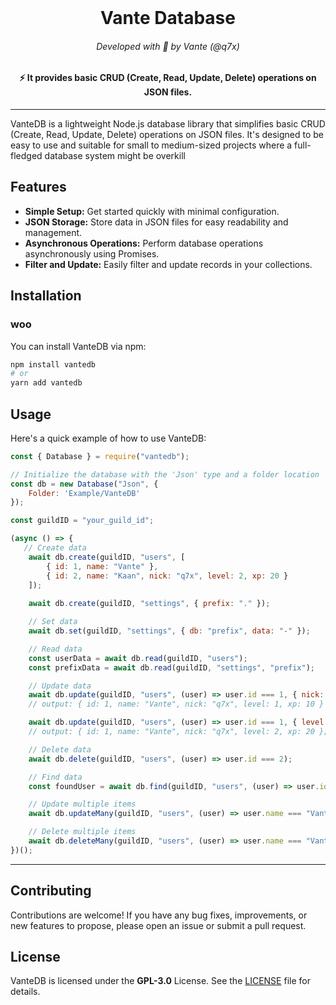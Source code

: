 <br/>
<h1 align="center">Vante Database</h1>
<h6 align="center">Developed with 💙 by Vante (@q7x)</h6>
<h4 align="center">⚡ It provides basic CRUD (Create, Read, Update, Delete) operations on JSON files.</h6>

---

VanteDB is a lightweight Node.js database library that simplifies basic CRUD (Create, Read, Update, Delete) operations on JSON files. It's designed to be easy to use and suitable for small to medium-sized projects where a full-fledged database system might be overkill

## Features

* **Simple Setup:** Get started quickly with minimal configuration.
* **JSON Storage:** Store data in JSON files for easy readability and management.
* **Asynchronous Operations:** Perform database operations asynchronously using Promises.
* **Filter and Update:** Easily filter and update records in your collections.

## Installation

### woo

You can install VanteDB via npm:
```bash
npm install vantedb
# or
yarn add vantedb
```

## Usage

Here's a quick example of how to use VanteDB:
```js
const { Database } = require("vantedb");

// Initialize the database with the 'Json' type and a folder location
const db = new Database("Json", {
    Folder: 'Example/VanteDB'
});

const guildID = "your_guild_id";

(async () => {
   // Create data
    await db.create(guildID, "users", [
        { id: 1, name: "Vante" },
        { id: 2, name: "Kaan", nick: "q7x", level: 2, xp: 20 }
    ]);
    
    await db.create(guildID, "settings", { prefix: "." });

    // Set data
    await db.set(guildID, "settings", { db: "prefix", data: "-" });

    // Read data
    const userData = await db.read(guildID, "users");
    const prefixData = await db.read(guildID, "settings", "prefix");

    // Update data
    await db.update(guildID, "users", (user) => user.id === 1, { nick: "q7x", level: 1, xp: 10 }, { apply: false });
    // output: { id: 1, name: "Vante", nick: "q7x", level: 1, xp: 10 }

    await db.update(guildID, "users", (user) => user.id === 1, { level: 1, xp: 10 }, { apply: true });
    // output: { id: 1, name: "Vante", nick: "q7x", level: 2, xp: 20 };

    // Delete data
    await db.delete(guildID, "users", (user) => user.id === 2);

    // Find data 
    const foundUser = await db.find(guildID, "users", (user) => user.id === 1);

    // Update multiple items
    await db.updateMany(guildID, "users", (user) => user.name === "Vante", { level: 1, xp: 10 }, { apply: false });

    // Delete multiple items
    await db.deleteMany(guildID, "users", (user) => user.name === "Vante");
})();
```

---

## Contributing

Contributions are welcome! If you have any bug fixes, improvements, or new features to propose, please open an issue or submit a pull request.


## License

VanteDB is licensed under the **GPL-3.0** License. See the [LICENSE](https://github.com/vante-dev/vantedb/blob/main/LICENSE) file for details.
